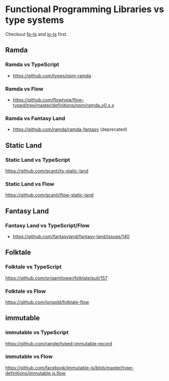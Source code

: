# Functional Programming Libraries vs type systems

Checkout [fp-ts](https://github.com/gcanti/fp-ts) and [io-ts](https://github.com/gcanti/io-ts) first.

## Ramda

### Ramda vs TypeScript
- https://github.com/types/npm-ramda

### Ramda vs Flow
- https://github.com/flowtype/flow-typed/tree/master/definitions/npm/ramda_v0.x.x

### Ramda vs Fantasy Land
- https://github.com/ramda/ramda-fantasy (deprecated)

## Static Land

### Static Land vs TypeScript
https://github.com/gcanti/ts-static-land

### Static Land vs Flow
https://github.com/gcanti/flow-static-land

## Fantasy Land

### Fantasy Land vs TypeScript/Flow

- https://github.com/fantasyland/fantasy-land/issues/140

## Folktale

### Folktale vs TypeScript
https://github.com/origamitower/folktale/pull/157

### Folktale vs Flow
https://github.com/jongold/folktale-flow

## immutable

### immutable vs TypeScript
https://github.com/rangle/typed-immutable-record

### immutable vs Flow
https://github.com/facebook/immutable-js/blob/master/type-definitions/immutable.js.flow
